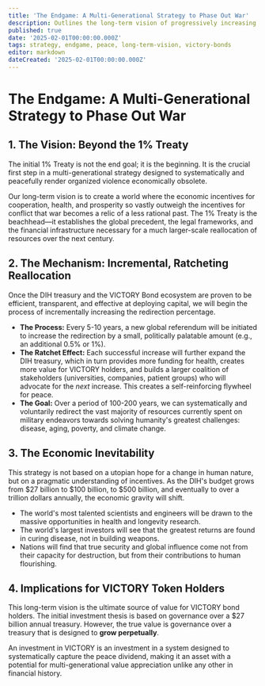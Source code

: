 ```yaml
---
title: 'The Endgame: A Multi-Generational Strategy to Phase Out War'
description: Outlines the long-term vision of progressively increasing the military-to-health budget redirection from 1% to eventually make organized violence economically obsolete.
published: true
date: '2025-02-01T00:00:00.000Z'
tags: strategy, endgame, peace, long-term-vision, victory-bonds
editor: markdown
dateCreated: '2025-02-01T00:00:00.000Z'
---
```


# The Endgame: A Multi-Generational Strategy to Phase Out War

## 1. The Vision: Beyond the 1% Treaty

The initial 1% Treaty is not the end goal; it is the beginning. It is the crucial first step in a multi-generational strategy designed to systematically and peacefully render organized violence economically obsolete.

Our long-term vision is to create a world where the economic incentives for cooperation, health, and prosperity so vastly outweigh the incentives for conflict that war becomes a relic of a less rational past. The 1% Treaty is the beachhead—it establishes the global precedent, the legal frameworks, and the financial infrastructure necessary for a much larger-scale reallocation of resources over the next century.

## 2. The Mechanism: Incremental, Ratcheting Reallocation

Once the DIH treasury and the VICTORY Bond ecosystem are proven to be efficient, transparent, and effective at deploying capital, we will begin the process of incrementally increasing the redirection percentage.

-   **The Process:** Every 5-10 years, a new global referendum will be initiated to increase the redirection by a small, politically palatable amount (e.g., an additional 0.5% or 1%).
-   **The Ratchet Effect:** Each successful increase will further expand the DIH treasury, which in turn provides more funding for health, creates more value for VICTORY holders, and builds a larger coalition of stakeholders (universities, companies, patient groups) who will advocate for the *next* increase. This creates a self-reinforcing flywheel for peace.
-   **The Goal:** Over a period of 100-200 years, we can systematically and voluntarily redirect the vast majority of resources currently spent on military endeavors towards solving humanity's greatest challenges: disease, aging, poverty, and climate change.

## 3. The Economic Inevitability

This strategy is not based on a utopian hope for a change in human nature, but on a pragmatic understanding of incentives. As the DIH's budget grows from \$27 billion to \$100 billion, to \$500 billion, and eventually to over a trillion dollars annually, the economic gravity will shift.

-   The world's most talented scientists and engineers will be drawn to the massive opportunities in health and longevity research.
-   The world's largest investors will see that the greatest returns are found in curing disease, not in building weapons.
-   Nations will find that true security and global influence come not from their capacity for destruction, but from their contributions to human flourishing.

## 4. Implications for VICTORY Token Holders

This long-term vision is the ultimate source of value for VICTORY bond holders. The initial investment thesis is based on governance over a \$27 billion annual treasury. However, the true value is governance over a treasury that is designed to **grow perpetually**.

An investment in VICTORY is an investment in a system designed to systematically capture the peace dividend, making it an asset with a potential for multi-generational value appreciation unlike any other in financial history.
